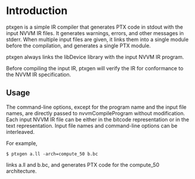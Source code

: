 Introduction
============

ptxgen is a simple IR compiler that generates PTX code in stdout with the
input NVVM IR files. It generates warnings, errors, and other messages in
stderr. When multiple input files are given, it links them into a single
module before the compilation, and generates a single PTX module.

ptxgen always links the libDevice library with the input NVVM IR program.

Before compiling the input IR, ptxgen will verify the IR for conformance
to the NVVM IR specification.

Usage
-----

The command-line options, except for the program name and the input file
names, are directly passed to nvvmCompileProgram without modification.
Each input NVVM IR file can be either in the bitcode representation or
in the text representation. Input file names and command-line options can be
interleaved.

For example,

    $ ptxgen a.ll -arch=compute_50 b.bc

links a.ll and b.bc, and generates PTX code for the compute_50 architecture.
